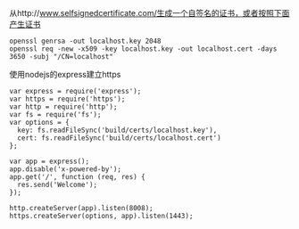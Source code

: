

从http://www.selfsignedcertificate.com/生成一个自签名的证书，或者按照下面产生证书
```
openssl genrsa -out localhost.key 2048
openssl req -new -x509 -key localhost.key -out localhost.cert -days 3650 -subj "/CN=localhost"
```

使用nodejs的express建立https
```
var express = require('express');
var https = require('https');
var http = require('http');
var fs = require('fs');
var options = {
  key: fs.readFileSync('build/certs/localhost.key'),
  cert: fs.readFileSync('build/certs/localhost.cert')
};

var app = express();
app.disable('x-powered-by');
app.get('/', function (req, res) {
  res.send('Welcome');
});

http.createServer(app).listen(8008);
https.createServer(options, app).listen(1443);
```

